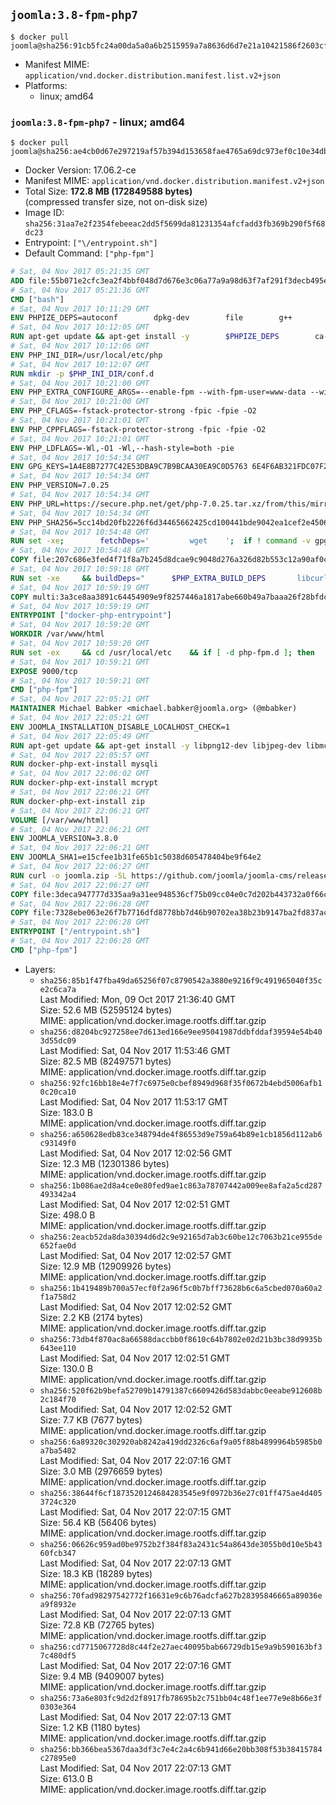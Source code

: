 ## `joomla:3.8-fpm-php7`

```console
$ docker pull joomla@sha256:91cb5fc24a00da5a0a6b2515959a7a8636d6d7e21a10421586f2603cff6c5ffe
```

-	Manifest MIME: `application/vnd.docker.distribution.manifest.list.v2+json`
-	Platforms:
	-	linux; amd64

### `joomla:3.8-fpm-php7` - linux; amd64

```console
$ docker pull joomla@sha256:ae4cb0d67e297219af57b394d153658fae4765a69dc973ef0c10e34dbe6ef29d
```

-	Docker Version: 17.06.2-ce
-	Manifest MIME: `application/vnd.docker.distribution.manifest.v2+json`
-	Total Size: **172.8 MB (172849588 bytes)**  
	(compressed transfer size, not on-disk size)
-	Image ID: `sha256:31aa7e2f2354febeeac2dd5f5699da81231354afcfadd3fb369b290f5f68dc23`
-	Entrypoint: `["\/entrypoint.sh"]`
-	Default Command: `["php-fpm"]`

```dockerfile
# Sat, 04 Nov 2017 05:21:35 GMT
ADD file:55b071e2cfc3ea2f4bbf048d7d676e3c06a77a9a98d63f7af291f3decb495ec8 in / 
# Sat, 04 Nov 2017 05:21:36 GMT
CMD ["bash"]
# Sat, 04 Nov 2017 10:11:29 GMT
ENV PHPIZE_DEPS=autoconf 		dpkg-dev 		file 		g++ 		gcc 		libc-dev 		libpcre3-dev 		make 		pkg-config 		re2c
# Sat, 04 Nov 2017 10:12:05 GMT
RUN apt-get update && apt-get install -y 		$PHPIZE_DEPS 		ca-certificates 		curl 		libedit2 		libsqlite3-0 		libxml2 		xz-utils 	--no-install-recommends && rm -r /var/lib/apt/lists/*
# Sat, 04 Nov 2017 10:12:06 GMT
ENV PHP_INI_DIR=/usr/local/etc/php
# Sat, 04 Nov 2017 10:12:07 GMT
RUN mkdir -p $PHP_INI_DIR/conf.d
# Sat, 04 Nov 2017 10:21:00 GMT
ENV PHP_EXTRA_CONFIGURE_ARGS=--enable-fpm --with-fpm-user=www-data --with-fpm-group=www-data
# Sat, 04 Nov 2017 10:21:00 GMT
ENV PHP_CFLAGS=-fstack-protector-strong -fpic -fpie -O2
# Sat, 04 Nov 2017 10:21:01 GMT
ENV PHP_CPPFLAGS=-fstack-protector-strong -fpic -fpie -O2
# Sat, 04 Nov 2017 10:21:01 GMT
ENV PHP_LDFLAGS=-Wl,-O1 -Wl,--hash-style=both -pie
# Sat, 04 Nov 2017 10:54:34 GMT
ENV GPG_KEYS=1A4E8B7277C42E53DBA9C7B9BCAA30EA9C0D5763 6E4F6AB321FDC07F2C332E3AC2BF0BC433CFC8B3
# Sat, 04 Nov 2017 10:54:34 GMT
ENV PHP_VERSION=7.0.25
# Sat, 04 Nov 2017 10:54:34 GMT
ENV PHP_URL=https://secure.php.net/get/php-7.0.25.tar.xz/from/this/mirror PHP_ASC_URL=https://secure.php.net/get/php-7.0.25.tar.xz.asc/from/this/mirror
# Sat, 04 Nov 2017 10:54:34 GMT
ENV PHP_SHA256=5cc14bd20fb2226f6d34465662425cd100441bde9042ea1cef2e4506d6ded8cc PHP_MD5=
# Sat, 04 Nov 2017 10:54:48 GMT
RUN set -xe; 		fetchDeps=' 		wget 	'; 	if ! command -v gpg > /dev/null; then 		fetchDeps="$fetchDeps 			dirmngr 			gnupg 		"; 	fi; 	apt-get update; 	apt-get install -y --no-install-recommends $fetchDeps; 	rm -rf /var/lib/apt/lists/*; 		mkdir -p /usr/src; 	cd /usr/src; 		wget -O php.tar.xz "$PHP_URL"; 		if [ -n "$PHP_SHA256" ]; then 		echo "$PHP_SHA256 *php.tar.xz" | sha256sum -c -; 	fi; 	if [ -n "$PHP_MD5" ]; then 		echo "$PHP_MD5 *php.tar.xz" | md5sum -c -; 	fi; 		if [ -n "$PHP_ASC_URL" ]; then 		wget -O php.tar.xz.asc "$PHP_ASC_URL"; 		export GNUPGHOME="$(mktemp -d)"; 		for key in $GPG_KEYS; do 			gpg --keyserver ha.pool.sks-keyservers.net --recv-keys "$key"; 		done; 		gpg --batch --verify php.tar.xz.asc php.tar.xz; 		rm -rf "$GNUPGHOME"; 	fi; 		apt-get purge -y --auto-remove -o APT::AutoRemove::RecommendsImportant=false $fetchDeps
# Sat, 04 Nov 2017 10:54:48 GMT
COPY file:207c686e3fed4f71f8a7b245d8dcae9c9048d276a326d82b553c12a90af0c0ca in /usr/local/bin/ 
# Sat, 04 Nov 2017 10:59:18 GMT
RUN set -xe 	&& buildDeps=" 		$PHP_EXTRA_BUILD_DEPS 		libcurl4-openssl-dev 		libedit-dev 		libsqlite3-dev 		libssl-dev 		libxml2-dev 		zlib1g-dev 	" 	&& apt-get update && apt-get install -y $buildDeps --no-install-recommends && rm -rf /var/lib/apt/lists/* 		&& export CFLAGS="$PHP_CFLAGS" 		CPPFLAGS="$PHP_CPPFLAGS" 		LDFLAGS="$PHP_LDFLAGS" 	&& docker-php-source extract 	&& cd /usr/src/php 	&& gnuArch="$(dpkg-architecture --query DEB_BUILD_GNU_TYPE)" 	&& debMultiarch="$(dpkg-architecture --query DEB_BUILD_MULTIARCH)" 	&& if [ ! -d /usr/include/curl ]; then 		ln -sT "/usr/include/$debMultiarch/curl" /usr/local/include/curl; 	fi 	&& ./configure 		--build="$gnuArch" 		--with-config-file-path="$PHP_INI_DIR" 		--with-config-file-scan-dir="$PHP_INI_DIR/conf.d" 				--disable-cgi 				--enable-ftp 		--enable-mbstring 		--enable-mysqlnd 				--with-curl 		--with-libedit 		--with-openssl 		--with-zlib 				--with-pcre-regex=/usr 		--with-libdir="lib/$debMultiarch" 				$PHP_EXTRA_CONFIGURE_ARGS 	&& make -j "$(nproc)" 	&& make install 	&& { find /usr/local/bin /usr/local/sbin -type f -executable -exec strip --strip-all '{}' + || true; } 	&& make clean 	&& cd / 	&& docker-php-source delete 		&& apt-get purge -y --auto-remove -o APT::AutoRemove::RecommendsImportant=false $buildDeps 		&& pecl update-channels 	&& rm -rf /tmp/pear ~/.pearrc
# Sat, 04 Nov 2017 10:59:19 GMT
COPY multi:3a3ce8aa3891c64454909e9f8257446a1817abe660b49a7baaa26f28bfdc444d in /usr/local/bin/ 
# Sat, 04 Nov 2017 10:59:19 GMT
ENTRYPOINT ["docker-php-entrypoint"]
# Sat, 04 Nov 2017 10:59:20 GMT
WORKDIR /var/www/html
# Sat, 04 Nov 2017 10:59:20 GMT
RUN set -ex 	&& cd /usr/local/etc 	&& if [ -d php-fpm.d ]; then 		sed 's!=NONE/!=!g' php-fpm.conf.default | tee php-fpm.conf > /dev/null; 		cp php-fpm.d/www.conf.default php-fpm.d/www.conf; 	else 		mkdir php-fpm.d; 		cp php-fpm.conf.default php-fpm.d/www.conf; 		{ 			echo '[global]'; 			echo 'include=etc/php-fpm.d/*.conf'; 		} | tee php-fpm.conf; 	fi 	&& { 		echo '[global]'; 		echo 'error_log = /proc/self/fd/2'; 		echo; 		echo '[www]'; 		echo '; if we send this to /proc/self/fd/1, it never appears'; 		echo 'access.log = /proc/self/fd/2'; 		echo; 		echo 'clear_env = no'; 		echo; 		echo '; Ensure worker stdout and stderr are sent to the main error log.'; 		echo 'catch_workers_output = yes'; 	} | tee php-fpm.d/docker.conf 	&& { 		echo '[global]'; 		echo 'daemonize = no'; 		echo; 		echo '[www]'; 		echo 'listen = [::]:9000'; 	} | tee php-fpm.d/zz-docker.conf
# Sat, 04 Nov 2017 10:59:21 GMT
EXPOSE 9000/tcp
# Sat, 04 Nov 2017 10:59:21 GMT
CMD ["php-fpm"]
# Sat, 04 Nov 2017 22:05:21 GMT
MAINTAINER Michael Babker <michael.babker@joomla.org> (@mbabker)
# Sat, 04 Nov 2017 22:05:21 GMT
ENV JOOMLA_INSTALLATION_DISABLE_LOCALHOST_CHECK=1
# Sat, 04 Nov 2017 22:05:49 GMT
RUN apt-get update && apt-get install -y libpng12-dev libjpeg-dev libmcrypt-dev zip unzip && rm -rf /var/lib/apt/lists/* 	&& docker-php-ext-configure gd --with-png-dir=/usr --with-jpeg-dir=/usr 	&& docker-php-ext-install gd
# Sat, 04 Nov 2017 22:05:57 GMT
RUN docker-php-ext-install mysqli
# Sat, 04 Nov 2017 22:06:02 GMT
RUN docker-php-ext-install mcrypt
# Sat, 04 Nov 2017 22:06:21 GMT
RUN docker-php-ext-install zip
# Sat, 04 Nov 2017 22:06:21 GMT
VOLUME [/var/www/html]
# Sat, 04 Nov 2017 22:06:21 GMT
ENV JOOMLA_VERSION=3.8.0
# Sat, 04 Nov 2017 22:06:21 GMT
ENV JOOMLA_SHA1=e15cfee1b31fe65b1c5038d605478404be9f64e2
# Sat, 04 Nov 2017 22:06:27 GMT
RUN curl -o joomla.zip -SL https://github.com/joomla/joomla-cms/releases/download/${JOOMLA_VERSION}/Joomla_${JOOMLA_VERSION}-Stable-Full_Package.zip 	&& echo "$JOOMLA_SHA1 *joomla.zip" | sha1sum -c - 	&& mkdir /usr/src/joomla 	&& unzip joomla.zip -d /usr/src/joomla 	&& rm joomla.zip 	&& chown -R www-data:www-data /usr/src/joomla
# Sat, 04 Nov 2017 22:06:27 GMT
COPY file:3deca947777d335aa9a31ee948536cf75b09cc04e0c7d202b443732a0f66cc0b in /entrypoint.sh 
# Sat, 04 Nov 2017 22:06:28 GMT
COPY file:7328ebe063e26f7b7716dfd8778bb7d46b90702ea38b23b9147ba2fd837ac2c1 in /makedb.php 
# Sat, 04 Nov 2017 22:06:28 GMT
ENTRYPOINT ["/entrypoint.sh"]
# Sat, 04 Nov 2017 22:06:28 GMT
CMD ["php-fpm"]
```

-	Layers:
	-	`sha256:85b1f47fba49da65256f07c8790542a3880e9216f9c491965040f35ce2c6ca7a`  
		Last Modified: Mon, 09 Oct 2017 21:36:40 GMT  
		Size: 52.6 MB (52595124 bytes)  
		MIME: application/vnd.docker.image.rootfs.diff.tar.gzip
	-	`sha256:d8204bc927258ee7d613ed166e9ee95041987ddbfddaf39594e54b403d55dc09`  
		Last Modified: Sat, 04 Nov 2017 11:53:46 GMT  
		Size: 82.5 MB (82497571 bytes)  
		MIME: application/vnd.docker.image.rootfs.diff.tar.gzip
	-	`sha256:92fc16bb18e4e7f7c6975e0cbef8949d968f35f0672b4ebd5006afb10c20ca10`  
		Last Modified: Sat, 04 Nov 2017 11:53:17 GMT  
		Size: 183.0 B  
		MIME: application/vnd.docker.image.rootfs.diff.tar.gzip
	-	`sha256:a650628edb83ce348794de4f86553d9e759a64b89e1cb1856d112ab6c93149f0`  
		Last Modified: Sat, 04 Nov 2017 12:02:56 GMT  
		Size: 12.3 MB (12301386 bytes)  
		MIME: application/vnd.docker.image.rootfs.diff.tar.gzip
	-	`sha256:1b086ae2d8a4ce0e80fed9ae1c863a78707442a009ee8afa2a5cd287493342a4`  
		Last Modified: Sat, 04 Nov 2017 12:02:51 GMT  
		Size: 498.0 B  
		MIME: application/vnd.docker.image.rootfs.diff.tar.gzip
	-	`sha256:2eacb52da8da30394d6d2c9e92165d7ab3c60be12c7063b21ce955de652fae0d`  
		Last Modified: Sat, 04 Nov 2017 12:02:57 GMT  
		Size: 12.9 MB (12909926 bytes)  
		MIME: application/vnd.docker.image.rootfs.diff.tar.gzip
	-	`sha256:1b419489b700a57ecf0f2a96f5c0b7bff73628b6c6a5cbed070a60a2f1a758d2`  
		Last Modified: Sat, 04 Nov 2017 12:02:52 GMT  
		Size: 2.2 KB (2174 bytes)  
		MIME: application/vnd.docker.image.rootfs.diff.tar.gzip
	-	`sha256:73db4f870ac8a66588daccbb0f8610c64b7802e02d21b3bc38d9935b643ee110`  
		Last Modified: Sat, 04 Nov 2017 12:02:51 GMT  
		Size: 130.0 B  
		MIME: application/vnd.docker.image.rootfs.diff.tar.gzip
	-	`sha256:520f62b9befa52709b14791387c6609426d583dabbc0eeabe912608b2c184f70`  
		Last Modified: Sat, 04 Nov 2017 12:02:52 GMT  
		Size: 7.7 KB (7677 bytes)  
		MIME: application/vnd.docker.image.rootfs.diff.tar.gzip
	-	`sha256:6a89320c302920ab8242a419dd2326c6af9a05f88b4899964b5985b0a7ba5402`  
		Last Modified: Sat, 04 Nov 2017 22:07:16 GMT  
		Size: 3.0 MB (2976659 bytes)  
		MIME: application/vnd.docker.image.rootfs.diff.tar.gzip
	-	`sha256:38644f6cf1873520124684283545e9f0972b36e27c01ff475ae4d4053724c320`  
		Last Modified: Sat, 04 Nov 2017 22:07:15 GMT  
		Size: 56.4 KB (56406 bytes)  
		MIME: application/vnd.docker.image.rootfs.diff.tar.gzip
	-	`sha256:06626c959ad0be9752b2f384f83a2431c54a8643de3055b0d10e5b4360fcb347`  
		Last Modified: Sat, 04 Nov 2017 22:07:13 GMT  
		Size: 18.3 KB (18289 bytes)  
		MIME: application/vnd.docker.image.rootfs.diff.tar.gzip
	-	`sha256:70fad98297542772f16631e9c6b76adcfa627b28395846665a89036ea9f8932e`  
		Last Modified: Sat, 04 Nov 2017 22:07:13 GMT  
		Size: 72.8 KB (72765 bytes)  
		MIME: application/vnd.docker.image.rootfs.diff.tar.gzip
	-	`sha256:cd7715067728d8c44f2e27aec40095bab66729db15e9a9b590163bf37c480df5`  
		Last Modified: Sat, 04 Nov 2017 22:07:16 GMT  
		Size: 9.4 MB (9409007 bytes)  
		MIME: application/vnd.docker.image.rootfs.diff.tar.gzip
	-	`sha256:73a6e803fc9d2d2f8917fb78695b2c751bb04c48f1ee77e9e8b66e3f0303e364`  
		Last Modified: Sat, 04 Nov 2017 22:07:13 GMT  
		Size: 1.2 KB (1180 bytes)  
		MIME: application/vnd.docker.image.rootfs.diff.tar.gzip
	-	`sha256:bb366bea5367daa3df3c7e4c2a4c6b941d66e20bb308f53b38415784c27895e0`  
		Last Modified: Sat, 04 Nov 2017 22:07:13 GMT  
		Size: 613.0 B  
		MIME: application/vnd.docker.image.rootfs.diff.tar.gzip

